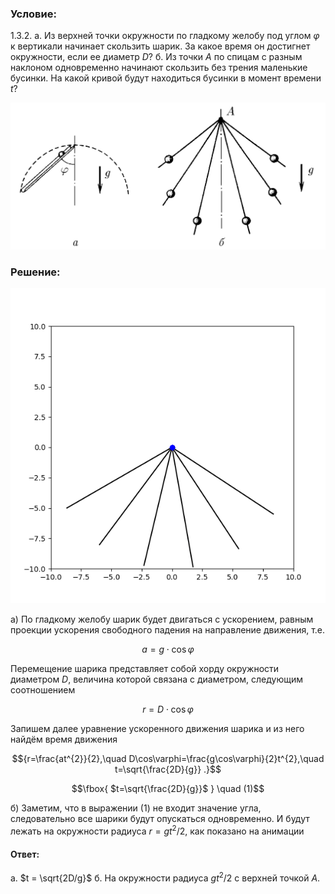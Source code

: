 ###  Условие: 

$1.3.2.$ а. Из верхней точки окружности по гладкому желобу под углом $\varphi$ к вертикали начинает скользить шарик. За какое время он достигнет окружности, если ее диаметр $D$?
б. Из точки $A$ по спицам с разным наклоном одновременно начинают скользить без трения маленькие бусинки. На какой кривой будут находиться бусинки в момент времени $t$? 

![ К задаче 1.3.2 |1139x531, 65%](../../img/1.3.2/statement.png)

###  Решение: 

![ Анимация движения шариков на спицах |600x600, 59%](../../img/1.3.2/animation.gif)

а) По гладкому желобу шарик будет двигаться с ускорением, равным проекции ускорения свободного падения на направление движения, т.е. 

$$a = g \cdot\cos{\varphi }$$ 

Перемещение шарика представляет собой хорду окружности диаметром $D$, величина которой связана с диаметром, следующим соотношением 

$$r = D \cdot\cos{\varphi }$$ 

Запишем далее уравнение ускоренного движения шарика и из него найдём время движения 

$${r=\frac{at^{2}}{2},\quad D\cos\varphi=\frac{g\cos\varphi}{2}t^{2},\quad t=\sqrt{\frac{2D}{g}} .}$$ 

$$\fbox{ $t=\sqrt{\frac{2D}{g}}$ } \quad (1)$$ 

б) Заметим, что в выражении $(1)$ не входит значение угла, следовательно все шарики будут опускаться одновременно. И будут лежать на окружности радиуса $r = g t^2/2$, как показано на анимации 

####  Ответ: 
а. $t = \sqrt{2D/g}$
б. На окружности радиуса $gt^{2}/2$ с верхней точкой $A.$ 

  

